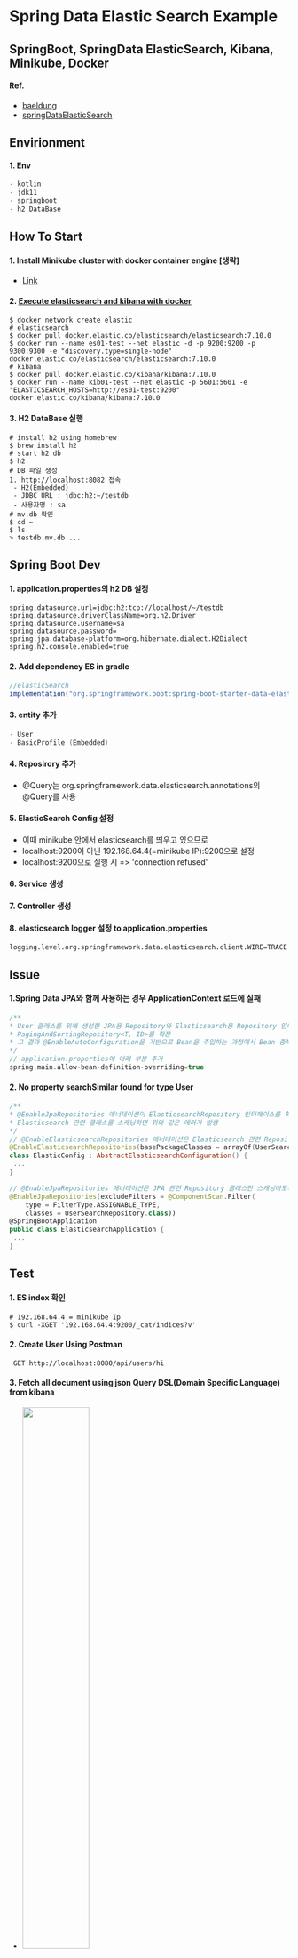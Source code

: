 # Spring Data Elastic Search Example
## SpringBoot, SpringData ElasticSearch, Kibana, Minikube, Docker
#### Ref.
 - [baeldung](https://www.baeldung.com/spring-data-elasticsearch-tutorial)
 - [springDataElasticSearch](https://tecoble.techcourse.co.kr/post/2021-10-19-elasticsearch/)

## Envirionment
#### 1. Env
```gradle
- kotlin
- jdk11
- springboot
- h2 DataBase
```
## How To Start
#### 1. Install Minikube cluster with docker container engine [생략]
 - [Link](https://itnext.io/goodbye-docker-desktop-hello-minikube-3649f2a1c469)

#### 2. [Execute elasticsearch and kibana with docker](https://www.elastic.co/guide/en/kibana/current/docker.html)
```shell
$ docker network create elastic
# elasticsearch
$ docker pull docker.elastic.co/elasticsearch/elasticsearch:7.10.0
$ docker run --name es01-test --net elastic -d -p 9200:9200 -p 9300:9300 -e "discovery.type=single-node" docker.elastic.co/elasticsearch/elasticsearch:7.10.0
# kibana
$ docker pull docker.elastic.co/kibana/kibana:7.10.0
$ docker run --name kib01-test --net elastic -p 5601:5601 -e "ELASTICSEARCH_HOSTS=http://es01-test:9200" docker.elastic.co/kibana/kibana:7.10.0
```
#### 3. H2 DataBase 실행
```shell
# install h2 using homebrew
$ brew install h2
# start h2 db
$ h2
# DB 파일 생성
1. http://localhost:8082 접속
 - H2(Embedded)
 - JDBC URL : jdbc:h2:~/testdb
 - 사용자명 : sa
# mv.db 확인
$ cd ~
$ ls
> testdb.mv.db ...
```

## Spring Boot Dev
#### 1. application.properties의 h2 DB 설정
```properties
spring.datasource.url=jdbc:h2:tcp://localhost/~/testdb
spring.datasource.driverClassName=org.h2.Driver
spring.datasource.username=sa
spring.datasource.password=
spring.jpa.database-platform=org.hibernate.dialect.H2Dialect
spring.h2.console.enabled=true
```

#### 2. Add dependency ES in gradle
```gradle
//elasticSearch
implementation("org.springframework.boot:spring-boot-starter-data-elasticsearch")
```
#### 3. entity 추가
```kotlin
- User
- BasicProfile (Embedded)
```

#### 4. Reposirory 추가
 - @Query는 org.springframework.data.elasticsearch.annotations의 @Query를 사용

#### 5. ElasticSearch Config 설정
 - 이때 minikube 안에서 elasticsearch를 띄우고 있으므로
 - localhost:9200이 아닌 192.168.64.4(=minikube IP):9200으로 설정
 - localhost:9200으로 실행 시 => 'connection refused'

#### 6. Service 생성

#### 7. Controller 생성

#### 8. elasticsearch logger 설정 to application.properties
```properties
logging.level.org.springframework.data.elasticsearch.client.WIRE=TRACE
```

## Issue
#### 1.Spring Data JPA와 함께 사용하는 경우 ApplicationContext 로드에 실패
```kotlin
/**
* User 클래스를 위해 생성한 JPA용 Repository와 Elasticsearch용 Repository 인터페이스 모두
* PagingAndSortingRepository<T, ID>를 확장
* 그 결과 @EnableAutoConfiguration을 기반으로 Bean을 주입하는 과정에서 Bean 중복 문제가 발생
*/
// application.properties에 아래 부분 추가
spring.main.allow-bean-definition-overriding=true
```
#### 2. No property searchSimilar found for type User
```kotlin
/**
* @EnableJpaRepositories 애너테이션이 ElasticsearchRepository 인터페이스를 확장한
* Elasticsearch 관련 클래스를 스캐닝하면 위와 같은 에러가 발생
*/
// @EnableElasticsearchRepositories 애너테이션은 Elasticsearch 관련 Repository 클래스만 스캐닝하도록
@EnableElasticsearchRepositories(basePackageClasses = arrayOf(UserSearchRepository::class))
class ElasticConfig : AbstractElasticsearchConfiguration() {
 ...
}

// @EnableJpaRepositories 애너테이션은 JPA 관련 Repository 클래스만 스캐닝하도록
@EnableJpaRepositories(excludeFilters = @ComponentScan.Filter(
    type = FilterType.ASSIGNABLE_TYPE,
    classes = UserSearchRepository.class))
@SpringBootApplication
public class ElasticsearchApplication {
 ...
}
```

## Test

#### 1. ES index 확인
```shell
# 192.168.64.4 = minikube Ip
$ curl -XGET '192.168.64.4:9200/_cat/indices?v'
```

#### 2. Create User Using Postman
```api
 GET http://localhost:8080/api/users/hi
```

#### 3. Fetch all document using json Query DSL(Domain Specific Language) from kibana
- <img src="https://user-images.githubusercontent.com/60174144/145187371-18786d67-4416-48f7-a7f9-b4d7ae044ac9.png" width="50%" height="50%">







